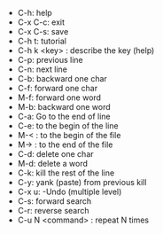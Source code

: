 * C-h: help
* C-x C-c: exit
* C-x C-s: save 
* C-h t: tutorial
* C-h k &lt;key&gt; : describe the key \(help\)
* C-p: previous line
* C-n: next line
* C-b: backward one char
* C-f: forward one char
* M-f: forward one word
* M-b: backward one word
* C-a: Go to the end of line
* C-e: to the begin of the line
* M-&lt; : to the begin of the file
* M-&gt; : to the end of the file
* C-d: delete one char
* M-d: delete a word
* C-k: kill the rest of the line
* C-y: yank \(paste\) from previous kill
* C-x u: -Undo \(multiple level\)
* C-s: forward search
* C-r: reverse search
* C-u N &lt;command&gt; : repeat N times



